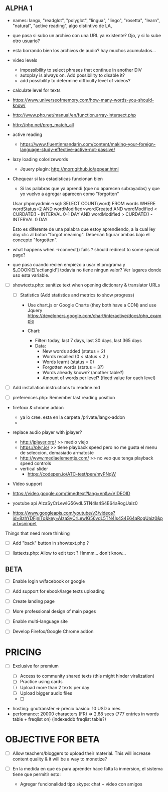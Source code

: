 ## ALPHA 1

- names: langx, "readglot", "polyglot", "lingua", "lingo", "rosetta", "learn", "natural", "active reading",
    algo distintivo de LA, 

- que pasa si subo un archivo con una URL ya existente? Ojo, y si lo sube otro usuario?

- esta borrando bien los archivos de audio? hay muchos acumulados...

- video levels
  - impossibility to select phrases that continue in another DIV
  - autoplay is always on. Add possibility to disable it?
  - add possibility to determine difficulty level of videos?

- calculate level for texts
 - https://www.universeofmemory.com/how-many-words-you-should-know/
 - http://www.php.net/manual/en/function.array-intersect.php
 - http://php.net/preg_match_all

- active reading
  - https://www.fluentinmandarin.com/content/making-your-foreign-language-study-effective-active-not-passive/

- lazy loading colorizewords
    - Jquery plugin: http://morr.github.io/appear.html

- Chequear si las estadisticas funcionan bien
  - Si las palabras que ya aprendi (que no aparecen subrayadas) y que yo vuelvo a agregar aparecen como "forgotten"

  Usar phpmyadmin->sql: SELECT COUNT(word) FROM words WHERE wordStatus=2 AND wordModified>wordCreated AND wordModified < CURDATE() - INTERVAL 0-1 DAY AND wordModified > CURDATE() - INTERVAL 0 DAY

  Esto es diferente de una palabra que estoy aprendiendo, a la cual ley doy clic al boton "forgot meaning".
  Deberian figurar ambas bajo el concepto "forgotten".

- what happens when ->connect() fails ? should redirect to some special page?

- que pasa cuando recien empiezo a usar el programa y $_COOKIE['actlangid'] todavia no tiene ningun valor? Ver lugares donde uso esta variable.

- [ ] showtexts.php: sanitize text when opening dictionary & translator URLs

  - [ ] Statistics (Add statistics and metrics to show progress)
    - Use chart.js or Google Charts (they both have a CDN) and use Jquery
    https://developers.google.com/chart/interactive/docs/php_example

    - Chart:
        - Filter: today, last 7 days, last 30 days, last 365 days
        - Data:
            - New words added (status = 2)
            - Words recalled (0 < status < 2 )
            - Words learnt (status = 0)
            - Forgotten words (status = 3?)
            - Words already known? (another table?)
            - Amount of words per level? (fixed value for each level)

- [ ] Add installation instructions to readme.md

- [ ] preferences.php: Remember last reading position

- firefoxx & chrome addon
  - ya lo cree. esta en la carpeta /private/langx-addon
  - 

- replace audio player with jplayer?
  - http://jplayer.org/ >> medio viejo
  - https://plyr.io/ >> tiene playback speed pero no me gusta el menu de seleccion, demasiado armatoste
  - http://www.mediaelementjs.com/ >> no veo que tenga playback speed controls
  - vertical slider
    - https://codepen.io/ATC-test/pen/myPNqW
    
- Video support
 - https://video.google.com/timedtext?lang=en&v=VIDEOID
 - youtube api AIzaSyCrLewIG56vdL5TN4ls4S4E64aRogUaiz0
 - https://www.googleapis.com/youtube/v3/videos?id=8zhYDFjniTo&key=AIzaSyCrLewIG56vdL5TN4ls4S4E64aRogUaiz0&part=snippet


Things that need more thinking

- [ ] Add "back" button in showtext.php ?

- [ ] listtexts.php: Allow to edit text ? Hmmm... don't know...

## BETA

- [ ] Enable login w/facebook or google

- [ ] Add support for ebook/large texts uploading

- [ ] Create landing page

- [ ] More professional design of main pages

- [ ] Enable multi-language site

- [ ] Develop Firefox/Google Chrome addon

# PRICING

- [ ] Exclusive for premium

  - [ ] Access to community shared texts (this might hinder viralization)
  - [ ] Practice using cards
  - [ ] Upload more than 2 texts per day
  - [ ] Upload bigger audio files
  - [ ] 

- hosting: gnutransfer => precio basico: 10 USD x mes
- perfomance: 20000 characters (FR) => 2,68 secs (777 entries in words table + freqlist on) (indexeddb freqlist table?)

# OBJECTIVE FOR BETA

- [ ] Allow teachers/bloggers to upload their material. This will increase content quality & it will be a way to monetize?

- [ ] En la medida en que es para aprender hace falta la inmersion, el sistema tiene que permitir esto:
  - Agregar funcionalidad tipo skype: chat + video con amigos






